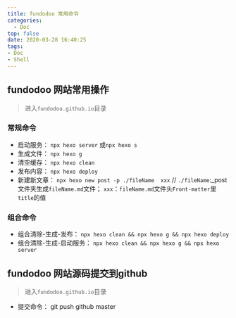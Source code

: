 ```yaml
---
title: fundodoo 常用命令
categories: 
  - Doc
top: false
date: 2020-03-28 16:40:25
tags: 
- Doc
- Shell
---
```


## fundodoo 网站常用操作
> 进入`fundodoo.github.io`目录
### 常规命令
- 启动服务： `npx hexo server` 或`npx hexo s`
- 生成文件： `npx hexo g`
- 清空缓存： `npx hexo clean`
- 发布内容： `npx hexo deploy`
- 新建新文章： `npx hexo new post -p ./fileName  xxx` // `./fileName`:_post文件夹生成`fileName.md`文件； `xxx`：`fileName.md`文件头`Front-matter`里`title`的值

### 组合命令
- 组合清除-生成-发布： `npx hexo clean && npx hexo g && npx hexo deploy`
- 组合清除-生成-启动服务： `npx hexo clean && npx hexo g && npx hexo server`

## fundodoo 网站源码提交到github
> 进入`fundodoo.github.io`目录
- 提交命令： git push github master
